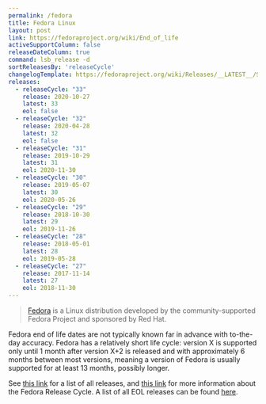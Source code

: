 ```yaml
---
permalink: /fedora
title: Fedora Linux
layout: post
link: https://fedoraproject.org/wiki/End_of_life
activeSupportColumn: false
releaseDateColumn: true
command: lsb_release -d
sortReleasesBy: 'releaseCycle'
changelogTemplate: https://fedoraproject.org/wiki/Releases/__LATEST__/Schedule
releases:
  - releaseCycle: "33"
    release: 2020-10-27
    latest: 33
    eol: false
  - releaseCycle: "32"
    release: 2020-04-28
    latest: 32
    eol: false
  - releaseCycle: "31"
    release: 2019-10-29
    latest: 31
    eol: 2020-11-30
  - releaseCycle: "30"
    release: 2019-05-07
    latest: 30
    eol: 2020-05-26
  - releaseCycle: "29"
    release: 2018-10-30
    latest: 29
    eol: 2019-11-26
  - releaseCycle: "28"
    release: 2018-05-01
    latest: 28
    eol: 2019-05-28
  - releaseCycle: "27"
    release: 2017-11-14
    latest: 27
    eol: 2018-11-30
---
```


> [Fedora](https://getfedora.org/) is a Linux distribution developed by the community-supported Fedora Project and sponsored by Red Hat.

Fedora end of life dates are not typically known far in advance with to-the-day accuracy. Fedora has a relatively short life cycle: version X is supported only until 1 month after version X+2 is released and with approximately 6 months between most versions, meaning a version of Fedora is usually supported for at least 13 months, possibly longer.

See [this link](https://fedoraproject.org/wiki/Releases) for a list of all releases, and [this link](https://fedoraproject.org/wiki/Fedora_Release_Life_Cycle) for more information about the Fedora Release Cycle. A list of all EOL releases can be found [here](https://fedoraproject.org/wiki/End_of_life).
